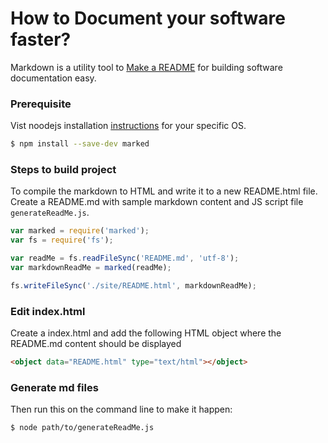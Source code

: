 # How to Document your software faster?

Markdown is a utility tool to [Make a README](https://www.makeareadme.com/) for building software documentation easy.

### Prerequisite

Vist noodejs installation [instructions](https://nodejs.org/en/download/) for your specific OS.

```bash
$ npm install --save-dev marked
```

### Steps to build project

To compile the markdown to HTML and write it to a new README.html file. Create a README.md with sample markdown content and  JS script file ```generateReadMe.js```.

```javascript
var marked = require('marked');
var fs = require('fs');

var readMe = fs.readFileSync('README.md', 'utf-8');
var markdownReadMe = marked(readMe);

fs.writeFileSync('./site/README.html', markdownReadMe);
```

### Edit index.html
Create a index.html and add the following HTML object where the README.md content should be displayed
```html
<object data="README.html" type="text/html"></object>
```

### Generate md files
Then run this on the command line to make it happen:
```bash
$ node path/to/generateReadMe.js
```
